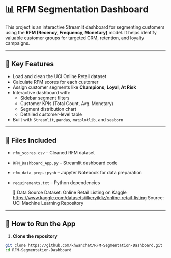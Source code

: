 # 📊 RFM Segmentation Dashboard

This project is an interactive Streamlit dashboard for segmenting customers using the **RFM (Recency, Frequency, Monetary)** model. It helps identify valuable customer groups for targeted CRM, retention, and loyalty campaigns.

---

## 📌 Key Features

- Load and clean the UCI Online Retail dataset
- Calculate RFM scores for each customer
- Assign customer segments like **Champions**, **Loyal**, **At Risk**
- Interactive dashboard with:
  - Sidebar segment filters
  - Customer KPIs (Total Count, Avg. Monetary)
  - Segment distribution chart
  - Detailed customer-level table
- Built with `Streamlit`, `pandas`, `matplotlib`, and `seaborn`

---

## 📁 Files Included

- `rfm_scores.csv` – Cleaned RFM dataset
- `RFM_Dashboard_App.py` – Streamlit dashboard code
- `rfm_data_prep.ipynb` – Jupyter Notebook for data preparation
- `requirements.txt` – Python dependencies

  📁 Data Source
Dataset: Online Retail Listing on Kaggle
https://www.kaggle.com/datasets/ilkeryildiz/online-retail-listing
Source: UCI Machine Learning Repository

---

## 🚀 How to Run the App

1. **Clone the repository**  
```bash
git clone https://github.com/khwanchat/RFM-Segmentation-Dashboard.git
cd RFM-Segmentation-Dashboard
